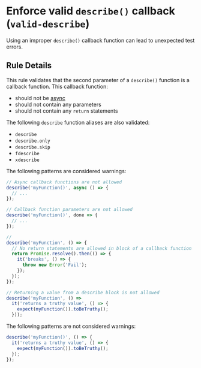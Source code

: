 # Enforce valid `describe()` callback (`valid-describe`)

Using an improper `describe()` callback function can lead to unexpected test
errors.

## Rule Details

This rule validates that the second parameter of a `describe()` function is a
callback function. This callback function:

- should not be
  [async](https://developer.mozilla.org/en-US/docs/Web/JavaScript/Reference/Statements/async_function)
- should not contain any parameters
- should not contain any `return` statements

The following `describe` function aliases are also validated:

- `describe`
- `describe.only`
- `describe.skip`
- `fdescribe`
- `xdescribe`

The following patterns are considered warnings:

```js
// Async callback functions are not allowed
describe('myFunction()', async () => {
  // ...
});

// Callback function parameters are not allowed
describe('myFunction()', done => {
  // ...
});

//
describe('myFunction', () => {
  // No return statements are allowed in block of a callback function
  return Promise.resolve().then(() => {
    it('breaks', () => {
      throw new Error('Fail');
    });
  });
});

// Returning a value from a describe block is not allowed
describe('myFunction', () =>
  it('returns a truthy value', () => {
    expect(myFunction()).toBeTruthy();
  }));
```

The following patterns are not considered warnings:

```js
describe('myFunction()', () => {
  it('returns a truthy value', () => {
    expect(myFunction()).toBeTruthy();
  });
});
```
